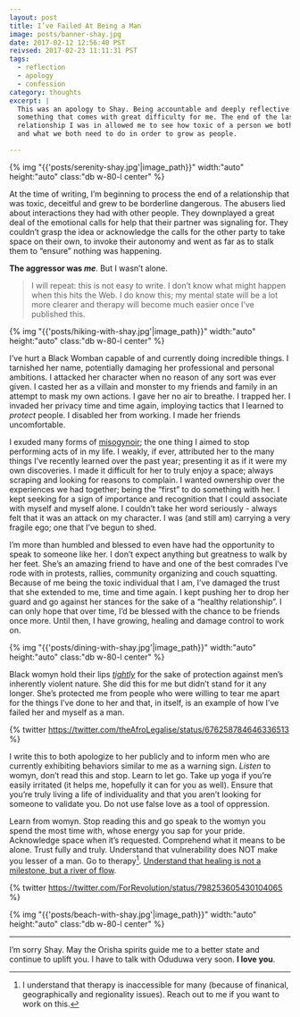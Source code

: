```yaml
---
layout: post
title: I’ve Failed At Being a Man
image: posts/banner-shay.jpg
date: 2017-02-12 12:56:40 PST
reivsed: 2017-02-23 11:11:31 PST
tags:
  - reflection
  - apology
  - confession
category: thoughts
excerpt: |
  This was an apology to Shay. Being accountable and deeply reflective is
  something that comes with great difficulty for me. The end of the last
  relationship I was in allowed me to see how toxic of a person we both are
  and what we both need to do in order to grow as people.

---
```


{% img "{{'posts/serenity-shay.jpg'|image_path}}" width:"auto" height:"auto" class:"db w-80-l center" %}

At the time of writing, I’m beginning to process the end of a relationship that
was toxic, deceitful and grew to be borderline dangerous. The abusers lied about
interactions they had with other people. They downplayed a great deal of the
emotional calls for help that their partner was signaling for. They couldn’t
grasp the idea or acknowledge the calls for the other party to take space on
their own, to invoke their autonomy and went as far as to stalk them to “ensure”
nothing was happening.

**The aggressor was _me_**. But I wasn’t alone.

> I will repeat: this is not easy to write. I don’t know what might happen when
> this hits the Web. I do know this; my mental state will be a lot more clearer
> and therapy will become much easier once I’ve published this.

{% img "{{'posts/hiking-with-shay.jpg'|image_path}}" width:"auto" height:"auto" class:"db w-80-l center" %}

I’ve hurt a Black Womban capable of and currently doing incredible things. I
tarnished her name, potentially damaging her professional and personal
ambitions. I attacked her character when no reason of any sort was ever given. I
casted her as a villain and monster to my friends and family in an attempt to
mask my own actions. I gave her no air to breathe. I trapped her. I invaded her
privacy time and time again, imploying tactics that I learned to *protect*
people. I disabled her from working. I made her friends uncomfortable.

I exuded many forms of [misogynoir][1]; the one thing I aimed to stop performing
acts of in my life. I weakly, if ever, attributed her to the many things I’ve
recently learned over the past year; presenting it as if it were my own
discoveries. I made it difficult for her to truly enjoy a space; always scraping
and looking for reasons to complain. I wanted ownership over the experiences we
had together; being the “first” to do something with her. I kept seeking for
a sign of importance and recognition that I could associate with myself and
myself alone. I couldn’t take her word seriously - always felt that it was an
attack on my character. I was (and still am) carrying a very fragile ego; one
that I’ve begun to shed.

I’m more than humbled and blessed to even have had the opportunity to speak to
someone like her. I don’t expect anything but greatness to walk by her feet.
She’s an amazing friend to have and one of the best comrades I’ve rode with in
protests, rallies, community organizing and couch squatting. Because of me being
the toxic individual that I am, I’ve damaged the trust that she extended to me,
time and time again. I kept pushing her to drop her guard and go against her
stances for the sake of a “healthy relationship”. I can only hope that over
time, I’d be blessed with the chance to be friends once more. Until then, I have
growing, healing and damage control to work on.

{% img "{{'posts/dining-with-shay.jpg'|image_path}}" width:"auto" height:"auto" class:"db w-80-l center" %}

Black womyn hold their lips [*tightly*][2] for the sake of protection against
men’s inherently violent nature. She did this for me but didn’t stand for it any
longer. She’s protected me from people who were willing to tear me apart for the
things I’ve done to her and that, in itself, is an example of how I’ve failed
her and myself as a man.

{% twitter https://twitter.com/theAfroLegalise/status/676258784646336513 %}

I write this to both apologize to her publicly and to inform men who are
currently exhibiting behaviors similar to me as a warning sign. *Listen* to
womyn, don’t read this and stop. Learn to let go. Take up yoga if you’re easily
irritated (it helps me, hopefully it can for you as well). Ensure that you’re
truly living a life of individuality and that you aren’t looking for someone to
validate you. Do not use false love as a tool of oppression.

Learn from womyn. Stop reading this and go speak to the womyn you spend the most
time with, whose energy you sap for your pride. Acknowledge space when it’s
requested. Comprehend what it means to be alone. Trust fully and truly.
Understand that vulnerability does NOT make you lesser of a man. Go to
therapy[^1]. [Understand that healing is not a milestone, but a river of
flow][3].

{% twitter https://twitter.com/ForRevolution/status/798253605430104065 %}

{% img "{{'posts/beach-with-shay.jpg'|image_path}}" width:"auto" height:"auto" class:"db w-80-l center" %}

---

I’m sorry Shay. May the Orisha spirits guide me to a better state and continue
to uplift you. I have to talk with Oduduwa very soon. **I love you**.

[1]:http://www.gradientlair.com/post/84107309247/define-misogynoir-anti-black-misogyny-moya-bailey-coined
[2]: https://twitter.com/theAfroLegalise/status/676258784646336513
[3]: https://twitter.com/ForRevolution/status/798253605430104065
[^1]: I understand that therapy is inaccessible for many (because of finanical, geographically and regionality issues). Reach out to me if you want to work on this.
